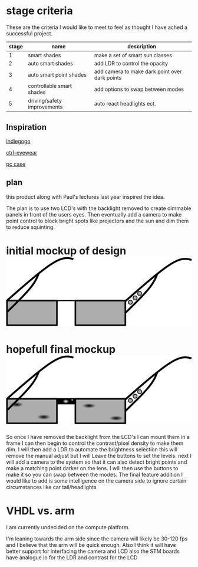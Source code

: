# stage criteria

These are the criteria I would like to meet to feel as thought I have ached a successful project.

stage | name                        | description
----- | --------------------------- | ----------------------------------------------
1     | smart shades                | make a set of smart sun classes
2     | auto smart shades           | add LDR to control the opacity
3     | auto smart point shades     | add camera to make dark point over dark points
4     | controllable smart shades   | add options to swap between modes
5     | driving/safety improvements | auto react headlights ect.

## Inspiration

[indiegogo](https://www.indiegogo.com/projects/ctrl-one-the-smartest-lcd-tint-changing-glasses-smart#/)

[ctrl-eyewear](http://www.ctrl-eyewear.com/)

[pc case](https://www.youtube.com/watch?v=E5d7ynJXiZc)

## plan

this product along with Paul's lectures last year inspired the idea.

The plan is to use two LCD's with the backlight removed to create dimmable panels in front of the users eyes. Then eventually add a camera to make point control to block bright spots like projectors and the sun and dim them to reduce squinting.

# initial mockup of design ![inital mockup image](initial_design.svg)

# hopefull final mockup ![final mockup design image](final_design_plan.svg)

So once I have removed the backlight from the LCD's I can mount them in a frame I can then begin to control the contrast/pixel density to make them dim. I will then add a LDR to automate the brightness selection this will remove the manual adjust but I will Leave the buttons to set the levels. next I will add a camera to the system so that it can also detect bright points and make a matching point darker on the lens. I will then use the buttons to make it so you can swap between the modes. The final feature addition I would like to add is some intelligence on the camera side to ignore certain circumstances like car tail/headlights

# VHDL vs. arm

I am currently undecided on the compute platform.

I'm leaning towards the arm side since the camera will likely be 30-120 fps and I believe that the arm will be quick enough. Also I think it will have better support for interfacing the camera and LCD also the STM boards have analogue io for the LDR and contrast for the LCD
